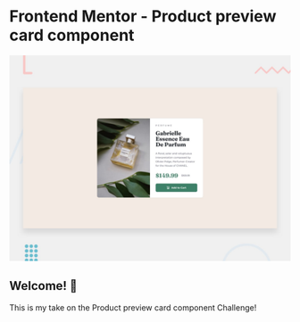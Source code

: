# Frontend Mentor - Product preview card component

![Design preview for the Product preview card component coding challenge](./design/desktop-preview.jpg)

## Welcome! 👋

This is my take on the Product preview card component Challenge!
